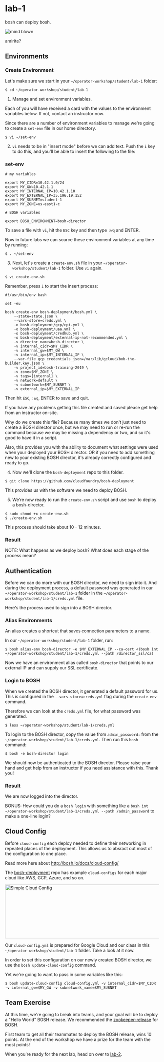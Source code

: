 # lab-1

bosh can deploy bosh.

![mind blown][mind-blown]

amirite?

## Environments

### Create Environment

Let's make sure we start in your `~/operator-workshop/student/lab-1` folder:

```
$ cd ~/operator-workshop/student/lab-1
```

1. Manage and set environment variables.

Each of you will have received a card with the values to the environment
variables below.  If not, contact an instructor now.

Since there are a number of environment variables to manage we're going to
create a `set-env` file in our home directory.

```
$ vi ~/set-env
```

2. `vi` needs to be in "insert mode" before we can add text.  Push the `i` key
to do this, and you'll be able to insert the following to the file:

### set-env

```
# my variables

export MY_CIDR=10.42.1.0/24
export MY_GW=10.42.1.1
export MY_INTERNAL_IP=10.42.1.10
export MY_EXTERNAL_IP=35.196.19.152
export MY_SUBNET=student-1
export MY_ZONE=us-east1-c

# BOSH variables

export BOSH_ENVIRONMENT=bosh-director
```

To save a file with `vi`, hit the `ESC` key and then type `:wq` and ENTER.

Now in future labs we can source these environment variables at any time by
running:

```
$ . ~/set-env
```

3. Next, let's create a `create-env.sh` file in your
`~/operator-workshop/student/lab-1` folder.  Use  `vi` again.

```
$ vi create-env.sh
```

Remember, press `i` to start the insert process:

```
#!/usr/bin/env bash

set -eu

bosh create-env bosh-deployment/bosh.yml \
    --state=state.json \
    --vars-store=creds.yml \
    -o bosh-deployment/gcp/cpi.yml \
    -o bosh-deployment/uaa.yml \
    -o bosh-deployment/credhub.yml \
    -o bosh-deployment/external-ip-not-recommended.yml \
    -v director_name=bosh-director \
    -v internal_cidr=$MY_CIDR \
    -v internal_gw=$MY_GW \
    -v internal_ip=$MY_INTERNAL_IP \
    --var-file gcp_credentials_json=/var/lib/gcloud/bob-the-builder.key.json \
    -v project_id=bosh-training-2019 \
    -v zone=$MY_ZONE \
    -v tags=[internal] \
    -v network=default \
    -v subnetwork=$MY_SUBNET \
    -v external_ip=$MY_EXTERNAL_IP
```

Then hit `ESC`, `:wq`, ENTER to save and quit.

If you have any problems getting this file created and saved please get help
from an instructor on-site.

Why do we create this file?  Because many times we don't just need to create a
BOSH director once, but we may need to run or re-run the command because we
may be missing a dependency or two, and so it's good to have it in a script.

Also, this provides you with the ability to document what settings were used
when your deployed your BOSH director.  OR if you need to add something new
to your existing BOSH director, it's already correctly configured and ready
to go.

4. Now we'll clone the `bosh-deployment` repo to this folder.

```
$ git clone https://github.com/cloudfoundry/bosh-deployment
```

This provides us with the software we need to deploy BOSH.

5. We're now ready to run the `create-env.sh` script and use `bosh` to deploy a
bosh-director.

```
$ sudo chmod +x create-env.sh
$ ./create-env.sh
```

This process should take about 10 - 12 minutes.

### Result

NOTE: What happens as we deploy bosh?  What does each stage of the process mean?

## Authentication

Before we can do more with our BOSH director, we need to sign into it.  And
during the deployment process, a default password was generated in our
`~/operator-workshop/student/lab-1` folder in the
`~/operator-workshop/student/lab-1/creds.yml` file.

Here's the process used to sign into a BOSH director.

### Alias Environments

An alias creates a shortcut that saves connection parameters to a name.

In our `~/operator-workshop/student/lab-1` folder, run:

```
$ bosh alias-env bosh-director -e $MY_EXTERNAL_IP --ca-cert <(bosh int ~/operator-workshop/student/lab-1/creds.yml --path /director_ssl/ca)
```

Now we have an environment alias called `bosh-director` that points to
our external IP and can supply our SSL certificate.

### Login to BOSH

When we created the BOSH director, it generated a default password for us.
This is configured in the `--vars-store=creds.yml` flag during the
`create-env` command.

Therefore we can look at the `creds.yml` file, for what password was
generated.

```
$ less ~/operator-workshop/student/lab-1/creds.yml
```

To login to the BOSH director, copy the value from `admin_password:` from
the `~/operator-workshop/student/lab-1/creds.yml`.  Then run this `bosh` command:

```
$ bosh -e bosh-director login
```

We should now be authenticated to the BOSH director.  Please raise your hand and
get help from an instructor if you need assistance with this.  Thank you!

### Result

We are now logged into the director.

BONUS: How could you do a `bosh login` with something like a
`bosh int ~/operator-workshop/student/lab-1/creds.yml --path /admin_password`
to make a one-line login?

## Cloud Config

Before `cloud-config` each deploy needed to define their networking in repeated
places of the deployment.  This allows us to absract out most of the
configuration to one place.

Read more here about http://bosh.io/docs/cloud-config/

The [bosh-deployment][cloud-config] repo has example `cloud-configs` for
each major cloud like AWS, GCP, Azure, and so on.

<img src="https://github.com/starkandwayne/operator-workshop/raw/master/images/simple-cloud-config.png" width="888" height="176" title="Simple Cloud Config">

Our `cloud-config.yml` is prepared for Google Cloud and our class in this
`~/operator-workshop/student/lab-1` folder.  Take a look at it now.

In order to set this configuration on our newly created BOSH director, we use
the `bosh update-cloud-config` command.

Yet we're going to want to pass in some variables like this:

```
$ bosh update-cloud-config cloud-config.yml -v internal_cidr=$MY_CIDR -v internal_gw=$MY_GW -v subnetwork_name=$MY_SUBNET
```

## Team Exercise

At this time, we're going to break into teams, and your goal will be to
deploy a "Hello World" BOSH release.  We recommended the
[zookeeper-release][zookeeper-release] for BOSH.

First team to get all their teammates to deploy the BOSH release, wins 10
points.  At the end of the workshop we have a prize for the team with the
most points!

When you're ready for the next lab, head on over to [lab-2][lab-2].

[//]: # (Pictures)

[mind-blown]: https://github.com/starkandwayne/operator-workshop/raw/master/images/mind-blown.gif "Mind Blown"

[//]: # (Links)

[cloud-config]: https://github.com/cloudfoundry/bosh-deployment#ops-files
[zookeeper-release]: https://github.com/cppforlife/zookeeper-release
[lab-2]: https://github.com/starkandwayne/operator-workshop/tree/master/student/lab-2
